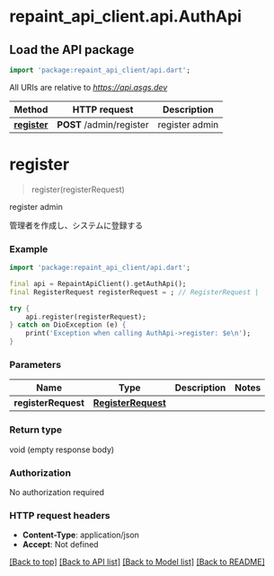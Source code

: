 # repaint_api_client.api.AuthApi

## Load the API package
```dart
import 'package:repaint_api_client/api.dart';
```

All URIs are relative to *https://api.asgs.dev*

Method | HTTP request | Description
------------- | ------------- | -------------
[**register**](AuthApi.md#register) | **POST** /admin/register | register admin


# **register**
> register(registerRequest)

register admin

管理者を作成し、システムに登録する

### Example
```dart
import 'package:repaint_api_client/api.dart';

final api = RepaintApiClient().getAuthApi();
final RegisterRequest registerRequest = ; // RegisterRequest | 

try {
    api.register(registerRequest);
} catch on DioException (e) {
    print('Exception when calling AuthApi->register: $e\n');
}
```

### Parameters

Name | Type | Description  | Notes
------------- | ------------- | ------------- | -------------
 **registerRequest** | [**RegisterRequest**](RegisterRequest.md)|  | 

### Return type

void (empty response body)

### Authorization

No authorization required

### HTTP request headers

 - **Content-Type**: application/json
 - **Accept**: Not defined

[[Back to top]](#) [[Back to API list]](../README.md#documentation-for-api-endpoints) [[Back to Model list]](../README.md#documentation-for-models) [[Back to README]](../README.md)


